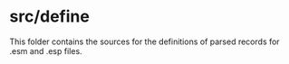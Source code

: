 # src/define

This folder contains the sources for the definitions of parsed records for .esm and .esp files.